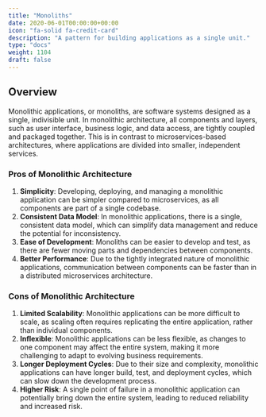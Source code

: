 ```yaml
---
title: "Monoliths"
date: 2020-06-01T00:00:00+00:00
icon: "fa-solid fa-credit-card"
description: "A pattern for building applications as a single unit."
type: "docs"
weight: 1104
draft: false
---
```


## Overview

Monolithic applications, or monoliths, are software systems designed as a single, indivisible unit. In monolithic architecture, all components and layers, such as user interface, business logic, and data access, are tightly coupled and packaged together. This is in contrast to microservices-based architectures, where applications are divided into smaller, independent services.

### Pros of Monolithic Architecture

1. **Simplicity**: Developing, deploying, and managing a monolithic application can be simpler compared to microservices, as all components are part of a single codebase.
2. **Consistent Data Model**: In monolithic applications, there is a single, consistent data model, which can simplify data management and reduce the potential for inconsistency.
3. **Ease of Development**: Monoliths can be easier to develop and test, as there are fewer moving parts and dependencies between components.
4. **Better Performance**: Due to the tightly integrated nature of monolithic applications, communication between components can be faster than in a distributed microservices architecture.

### Cons of Monolithic Architecture

1. **Limited Scalability**: Monolithic applications can be more difficult to scale, as scaling often requires replicating the entire application, rather than individual components.
2. **Inflexible**: Monolithic applications can be less flexible, as changes to one component may affect the entire system, making it more challenging to adapt to evolving business requirements.
3. **Longer Deployment Cycles**: Due to their size and complexity, monolithic applications can have longer build, test, and deployment cycles, which can slow down the development process.
4. **Higher Risk**: A single point of failure in a monolithic application can potentially bring down the entire system, leading to reduced reliability and increased risk.
